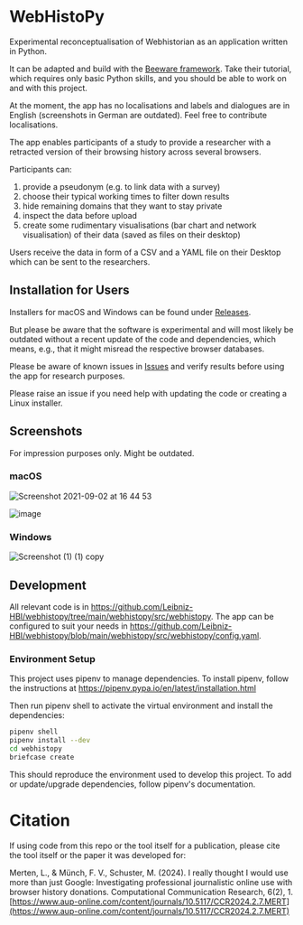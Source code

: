 # WebHistoPy

Experimental reconceptualisation of Webhistorian as an application written in Python.

It can be adapted and build with the [Beeware framework](https://beeware.org/). Take their tutorial, which requires only basic Python skills, and you should be able to work on and with this project.

At the moment, the app has no localisations and labels and dialogues are in English (screenshots in German are outdated). Feel free to contribute localisations.

The app enables participants of a study to provide a researcher with a retracted version of their browsing history across several browsers.

Participants can:

1. provide a pseudonym (e.g. to link data with a survey)
2. choose their typical working times to filter down results
3. hide remaining domains that they want to stay private
4. inspect the data before upload
5. create some rudimentary visualisations (bar chart and network visualisation) of their data (saved as files on their desktop)

Users receive the data in form of a CSV and a YAML file on their Desktop which can be sent to the researchers.

## Installation for Users

Installers for macOS and Windows can be found under [Releases](https://github.com/Leibniz-HBI/webhistopy/releases).

But please be aware that the software is experimental and will most likely be outdated without a recent update of the code and dependencies, which means, e.g., that it might misread the respective browser databases.

Please be aware of known issues in [Issues](https://github.com/Leibniz-HBI/webhistopy/issues) and verify results before using the app for research purposes.

Please raise an issue if you need help with updating the code or creating a Linux installer.

## Screenshots

For impression purposes only. Might be outdated.

### macOS

![Screenshot 2021-09-02 at 16 44 53](https://user-images.githubusercontent.com/8951994/131865159-8679f689-e063-4af5-b990-a0ed18c04985.png)

![image](https://github.com/user-attachments/assets/99caf989-1461-41b1-ae43-9eb89db2719f)

### Windows

![Screenshot (1) (1) copy](https://user-images.githubusercontent.com/8951994/118266366-c1024400-b4ba-11eb-824a-568091013b6b.png)


## Development

All relevant code is in https://github.com/Leibniz-HBI/webhistopy/tree/main/webhistopy/src/webhistopy. The app can be configured to suit your needs in https://github.com/Leibniz-HBI/webhistopy/blob/main/webhistopy/src/webhistopy/config.yaml.

### Environment Setup

This project uses pipenv to manage dependencies. To install pipenv, follow the instructions at https://pipenv.pypa.io/en/latest/installation.html

Then run pipenv shell to activate the virtual environment and install the dependencies:

```bash
pipenv shell
pipenv install --dev
cd webhistopy
briefcase create
```

This should reproduce the environment used to develop this project. To add or update/upgrade dependencies, follow pipenv's documentation.

# Citation

If using code from this repo or the tool itself for a publication, please cite the tool itself or the paper it was developed for:

Merten, L., & Münch, F. V.,  Schuster, M. (2024). I really thought I would use more than just Google: Investigating professional journalistic online use with browser history donations. Computational Communication Research, 6(2), 1. [https://www.aup-online.com/content/journals/10.5117/CCR2024.2.7.MERT](https://www.aup-online.com/content/journals/10.5117/CCR2024.2.7.MERT)

